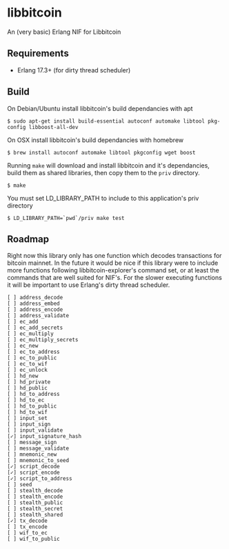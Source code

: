 libbitcoin
=====

An (very basic) Erlang NIF for Libbitcoin

Requirements
------------

* Erlang 17.3+ (for dirty thread scheduler)

Build
-----

On Debian/Ubuntu install libbitcoin's build dependancies with apt

    $ sudo apt-get install build-essential autoconf automake libtool pkg-config libboost-all-dev


On OSX install libbitcoin's build dependancies with homebrew

    $ brew install autoconf automake libtool pkgconfig wget boost


Running `make` will download and install libbitcoin and it's dependancies, build
them as shared libraries, then copy them to the `priv` directory.

    $ make


You must set LD_LIBRARY_PATH to include to this application's priv directory

    $ LD_LIBRARY_PATH=`pwd`/priv make test


Roadmap
-------

Right now this library only has one function which decodes transactions for bitcoin mainnet. In the future it would be nice if this library were to include more functions following libbitcoin-explorer's command set, or at least the commands that are well suited for NIF's. For the slower executing functions it will be important to use Erlang's dirty thread scheduler.

```
[ ] address_decode
[ ] address_embed
[ ] address_encode
[ ] address_validate
[ ] ec_add
[ ] ec_add_secrets
[ ] ec_multiply
[ ] ec_multiply_secrets
[ ] ec_new
[ ] ec_to_address
[ ] ec_to_public
[ ] ec_to_wif
[ ] ec_unlock
[ ] hd_new
[ ] hd_private
[ ] hd_public
[ ] hd_to_address
[ ] hd_to_ec
[ ] hd_to_public
[ ] hd_to_wif
[ ] input_set
[ ] input_sign
[ ] input_validate
[✓] input_signature_hash
[ ] message_sign
[ ] message_validate
[ ] mnemonic_new
[ ] mnemonic_to_seed
[✓] script_decode
[✓] script_encode
[✓] script_to_address
[ ] seed
[ ] stealth_decode
[ ] stealth_encode
[ ] stealth_public
[ ] stealth_secret
[ ] stealth_shared
[✓] tx_decode
[ ] tx_encode
[ ] wif_to_ec
[ ] wif_to_public
```
